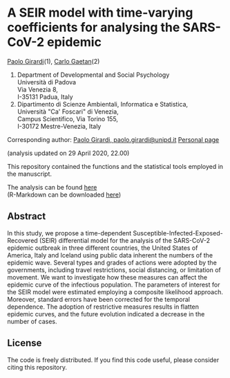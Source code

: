 A SEIR model with time-varying coefficients for analysing the SARS-CoV-2 epidemic
=====================================================================================

[Paolo Girardi](mailto://paolo.girardi@unipd.it)(1), [Carlo Gaetan](mailto://gaetan@unive.it)(2)

  1. Department of Developmental and Social Psychology  
     Università di Padova  
     Via Venezia 8,  
     I-35131 Padua, Italy   
  2. Dipartimento di Scienze Ambientali, Informatica e Statistica,  
     Università "Ca' Foscari" di Venezia,  
     Campus Scientifico, Via Torino 155,  
     I-30172 Mestre-Venezia, Italy  
  

Corresponding author: [Paolo Girardi, paolo.girardi@unipd.it](mailto://paolo.girardi@unipd.it)
[Personal page](https://paolin83.github.io)

(analysis updated on 29 April 2020, 22.00)  

This repository contained the functions and the statistical tools employed in the manuscript.  

The analysis can be found [here](main_analysis.md)  
(R-Markdown can be downloaded [here](main_analysis.Rmd))  

Abstract
--------

In this study, we propose a time-dependent Susceptible-Infected-Exposed-Recovered (SEIR)
differential model for the analysis of the SARS-CoV-2 epidemic outbreak in three different countries,
the United States of America, Italy and Iceland using public data inherent the numbers of the
epidemic wave. Several types and grades of actions were adopted by the governments, including
travel restrictions, social distancing, or limitation of movement. We want to investigate how these
measures can affect the epidemic curve of the infectious population. The parameters of interest for
the SEIR model were estimated employing a composite likelihood approach. Moreover, standard
errors have been corrected for the temporal dependence. The adoption of restrictive measures
results in flatten epidemic curves, and the future evolution indicated a decrease in the number of
cases.

License
-------

The code is freely distributed. If you find this code useful, please consider citing this repository.



